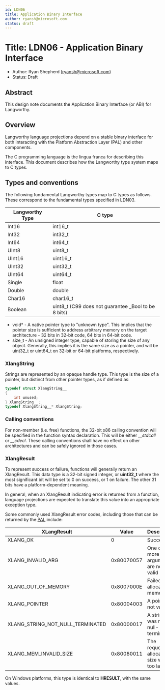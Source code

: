 ```yaml
---
id: LDN06
title: Application Binary Interface
author: ryansh@microsoft.com
status: draft
---
```


# Title: ​LDN06 - Application Binary Interface
* Author: Ryan Shepherd (ryansh@microsoft.com)
* Status: Draft

## Abstract

This design note documents the Application Binary Interface (or ABI) for Langworthy.

Overview
--------
Langworthy language projections depend on a stable binary interface for both interacting with the Platform Abstraction Layer (PAL) and other components.

The C programming language is the lingua franca for describing this interface. This document describes how the Langworthy type system maps to C types.

Types and conventions
--------
The following fundamental Langworthy types map to C types as follows. These correspond to the fundamental types specified in LDN03. 

| Langworthy Type | C type |
|-----------------|------- |
| Int16           | int16_t |
| Int32           | int32_t |
| Int64           | int64_t |
| UInt8           | uint8_t |
| UInt16          | uint16_t |
| UInt32          | uint32_t |
| UInt64          | uint64_t |
| Single          | float |
| Double          | double |
| Char16          | char16_t |
| Boolean         | uint8_t (C99 does not guarantee _Bool to be 8 bits) |

* void* - A native pointer type to "unknown type".
This implies that the pointer size is sufficient to address arbitrary memory on the target architecture - 32 bits in 32-bit code, 64 bits in 64-bit code.
* size_t - An unsigned integer type, capable of storing the size of any object.
Generally, this implies it is the same size as a pointer, and will be uint32_t or uint64_t on 32-bit or 64-bit platforms, respectively.

### XlangString
Strings are represented by an opaque handle type.
This type is the size of a pointer, but distinct from other pointer types, as if defined as:
```C
typedef struct XlangString__
{
    int unused;
} XlangString__;
typedef XlangString__* XlangString;
```

### Calling conventions
For non-member (i.e. free) functions, the 32-bit x86 calling convention will be specified in the function syntax declaration.
This will be either *__stdcall* or *__cdecl*. These calling conventions shall have no effect on other architectures and can be safely ignored in those cases.

### XlangResult
To represent success or failure, functions will generally return an XlangResult.
This data type is a 32-bit signed integer, or **uint32_t** where the most significant bit will be set to 0 on success, or 1 on failure.
The other 31 bits have a platform-dependent meaning.

In general, when an XlangResult indicating error is returned from a function, language projections are expected to translate this value into an appropriate exception type.

Some commonly used XlangResult error codes, including those that can be returned by the [PAL](LDN05%20-%20Platform%20Abstraction%20Layer.md) include:

| XLangResult           | Value      | Description                                |
|-----------------------|------------|--------------------------------------------|
| XLANG_OK              | 0          | Success                                    |
| XLANG_INVALID_ARG     | 0x80070057 | One or more arguments are not valid        |
| XLANG_OUT_OF_MEMORY   | 0x8007000E | Failed to allocate memory                  |
| XLANG_POINTER         | 0x80004003 | A pointer is not valid                     |
| XLANG_STRING_NOT_NULL_TERMINATED | 0x80000017 | A string was not null-terminated |
| XLANG_MEM_INVALID_SIZE | 0x80080011 | The requested allocation size was too large |

On Windows platforms, this type is identical to **HRESULT**, with the same values.